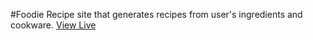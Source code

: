 #Foodie
Recipe site that generates recipes from user's ingredients and cookware.
[View Live](https://rawgit.com/SLL6/ProjectHangry/master/index.html)